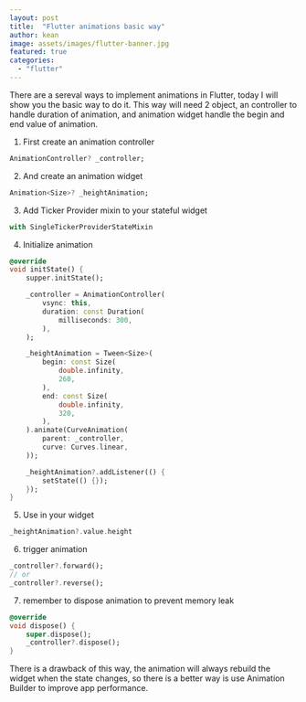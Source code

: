 ```yaml
---
layout: post
title:  "Flutter animations basic way"
author: kean
image: assets/images/flutter-banner.jpg
featured: true
categories:
  - "flutter"
---
```

There are a sereval ways to implement animations in Flutter, today I will show you the basic way to do it. This way will need 2 object, an controller to handle duration of animation, and animation widget handle the begin and end value of animation.

1. First create an animation controller
```dart
AnimationController? _controller;
```
2. And create an animation widget
```dart
Animation<Size>? _heightAnimation;
```
3. Add Ticker Provider mixin to your stateful widget
```dart
with SingleTickerProviderStateMixin
```
4. Initialize animation
```dart
@override
void initState() {
    supper.initState();

    _controller = AnimationController(
        vsync: this,
        duration: const Duration(
            milliseconds: 300,
        ),
    );

    _heightAnimation = Tween<Size>(
        begin: const Size(
            double.infinity,
            260,
        ),
        end: const Size(
            double.infinity,
            320,
        ),
    ).animate(CurveAnimation(
        parent: _controller,
        curve: Curves.linear,
    ));

    _heightAnimation?.addListener(() {
        setState(() {});
    });
}
```
5. Use in your widget
```dart
_heightAnimation?.value.height
```
6. trigger animation
```dart
_controller?.forward();
// or
_controller?.reverse();
```
7. remember to dispose animation to prevent memory leak
```dart
@override
void dispose() {
    super.dispose();
    _controller?.dispose();
}
```

There is a drawback of this way, the animation will always rebuild the widget when the state changes, so there is a better way is use Animation Builder to improve app performance.